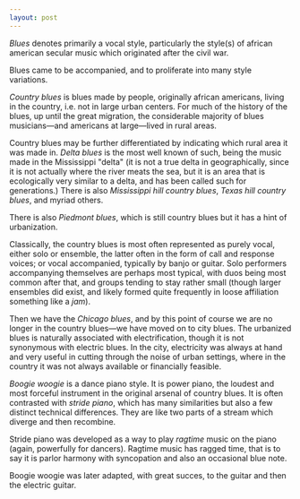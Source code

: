 ```yaml
---
layout: post
---
```


*Blues* denotes primarily a vocal style, particularly the style(s) of
african american secular music which originated after the civil war.

Blues came to be accompanied, and to proliferate into many style variations.

*Country blues* is blues made by people, originally african americans, living
in the country, i.e. not in large urban centers. For much of the history of the
blues, up until the great migration, the considerable majority of blues 
musicians—and americans at large—lived in rural areas.

Country blues may be further differentiated by indicating which rural area it
was made in. *Delta blues* is the most well known of such, being the music made
in the Mississippi "delta" (it is not a true delta in geographically, since it
is not actually where the river meats the sea, but it is an area that is 
ecologically very similar to a delta, and has been called such for generations.)
There is also *Mississippi hill country blues*, *Texas hill country blues*, and
myriad others.

There is also *Piedmont blues*, which is still country blues but it has a hint
of urbanization.

Classically, the country blues is most often represented as purely vocal, either
solo or ensemble, the latter often in the form of call and response voices; or
vocal accompanied, typically by banjo or guitar. Solo performers accompanying
themselves are perhaps most typical, with duos being most common after that, and
groups tending to stay rather small (though larger ensembles did exist, and
likely formed quite frequently in loose affiliation something like a *jam*).

Then we have the *Chicago blues*, and by this point of course we are no longer
in the country blues—we have moved on to city blues. The urbanized blues is
naturally associated with electrification, though it is not synonymous with
electric blues. In the city, electricity was always at hand and very useful in
cutting through the noise of urban settings, where in the country it was not
always available or financially feasible.

*Boogie woogie* is a dance piano style. It is power piano, the loudest and most
forceful instrument in the original arsenal of country blues. It is often 
contrasted with *stride piano*, which has many similarities but also a few
distinct technical differences. They are like two parts of a stream which 
diverge and then recombine.

Stride piano was developed as a way to play *ragtime* music on the piano (again,
powerfully for dancers). Ragtime music has ragged time, that is to say it is 
parlor harmony with syncopation and also an occasional blue note.

Boogie woogie was later adapted, with great succes,
to the guitar and then the electric guitar.